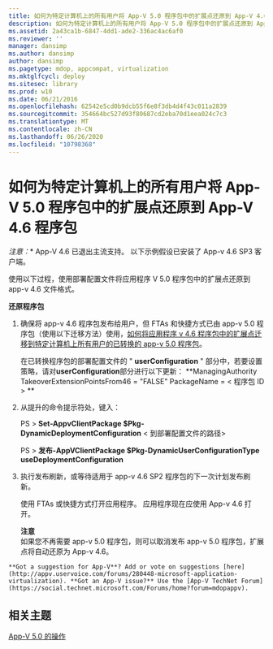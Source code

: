 ```yaml
---
title: 如何为特定计算机上的所有用户将 App-V 5.0 程序包中的扩展点还原到 App-V 4.6 程序包
description: 如何为特定计算机上的所有用户将 App-V 5.0 程序包中的扩展点还原到 App-V 4.6 程序包
ms.assetid: 2a43ca1b-6847-4dd1-ade2-336ac4ac6af0
ms.reviewer: ''
manager: dansimp
ms.author: dansimp
author: dansimp
ms.pagetype: mdop, appcompat, virtualization
ms.mktglfcycl: deploy
ms.sitesec: library
ms.prod: w10
ms.date: 06/21/2016
ms.openlocfilehash: 62542e5cd0b9dcb55f6e8f3db4d4f43c011a2839
ms.sourcegitcommit: 354664bc527d93f80687cd2eba70d1eea024c7c3
ms.translationtype: MT
ms.contentlocale: zh-CN
ms.lasthandoff: 06/26/2020
ms.locfileid: "10798368"
---
```

# 如何为特定计算机上的所有用户将 App-V 5.0 程序包中的扩展点还原到 App-V 4.6 程序包

*注意：** App-V 4.6 已退出主流支持。 以下示例假设已安装了 App-v 4.6 SP3 客户端。

使用以下过程，使用部署配置文件将应用程序 V 5.0 程序包中的扩展点还原到 app-v 4.6 文件格式。

**还原程序包**

1.  确保将 app-v 4.6 程序包发布给用户，但 FTAs 和快捷方式已由 app-v 5.0 程序包（使用以下迁移方法）使用，[如何将应用程序 v 4.6 程序包中的扩展点迁移到特定计算机上所有用户的已转换的 app-v 5.0 程序包](how-to-migrate-extension-points-from-an-app-v-46-package-to-a-converted-app-v-50-package-for-all-users-on-a-specific-computer.md)。

    在已转换程序包的部署配置文件的 " **userConfiguration** " 部分中，若要设置策略，请对**userConfiguration**部分进行以下更新： **ManagingAuthority TakeoverExtensionPointsFrom46 = "FALSE" PackageName = &lt; 程序包 ID &gt; **

2.  从提升的命令提示符处，键入：

    PS &gt; **Set-AppvClientPackage $Pkg-DynamicDeploymentConfiguration** &lt; 到部署配置文件的路径&gt;

    PS &gt; **发布-AppVClientPackage $Pkg-DynamicUserConfigurationType useDeploymentConfiguration**

3.  执行发布刷新，或等待适用于 app-v 4.6 SP2 程序包的下一次计划发布刷新。

    使用 FTAs 或快捷方式打开应用程序。 应用程序现在应使用 App-v 4.6 打开。

    **注意**  
    如果您不再需要 app-v 5.0 程序包，则可以取消发布 app-v 5.0 程序包，扩展点将自动还原为 App-v 4.6。



~~~
**Got a suggestion for App-V**? Add or vote on suggestions [here](http://appv.uservoice.com/forums/280448-microsoft-application-virtualization). **Got an App-V issue?** Use the [App-V TechNet Forum](https://social.technet.microsoft.com/Forums/home?forum=mdopappv).
~~~

## 相关主题


[App-V 5.0 的操作](operations-for-app-v-50.md)









